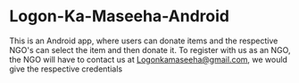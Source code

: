 # Logon-Ka-Maseeha-Android
This is an Android app, where users can donate items and the respective NGO's can select the item and then donate it.
To register with us as an NGO, the NGO will have to contact us at Logonkamaseeha@gmail.com, we would give the respective credentials

